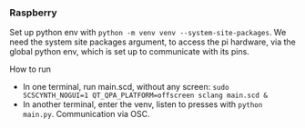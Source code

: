 ### Raspberry

Set up python env with `python -m venv venv --system-site-packages`. We need the system site packages argument, to access the pi hardware, via the global python env, which is set up to communicate with its pins.

How to run 
- In one terminal, run main.scd, without any screen: `sudo SCSCYNTH_NOGUI=1 QT_QPA_PLATFORM=offscreen sclang main.scd &`
- In another terminal, enter the venv, listen to presses with `python main.py`. Communication via OSC.


